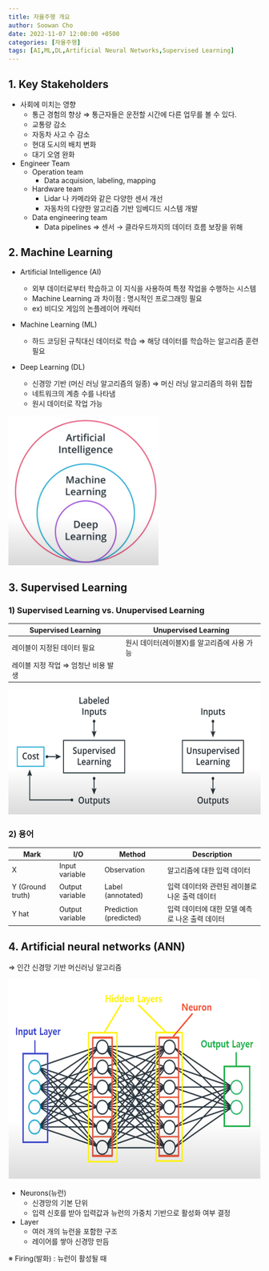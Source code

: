 ```yaml
---
title: 자율주행 개요
author: Soowan Cho
date: 2022-11-07 12:00:00 +0500
categories: [자율주행]
tags: [AI,ML,DL,Artificial Neural Networks,Supervised Learning]
---
```


## **1. Key Stakeholders**

- 사회에 미치는 영향
    - 통근 경험의 향상 ⇒ 통근자들은 운전할 시간에 다른 업무를 볼 수 있다.
    - 교통량 감소
    - 자동차 사고 수 감소
    - 현대 도시의 배치 변화
    - 대기 오염 완화
- Engineer Team
    - Operation team
        - Data acquision, labeling, mapping
    - Hardware team
        - Lidar 나 카메라와 같은 다양한 센서 개선
        - 자동차의 다양한 알고리즘 기반 임베디드 시스템 개발
    - Data engineering team
        - Data pipelines ⇒ 센서 → 클라우드까지의 데이터 흐름 보장을 위해

## **2. Machine Learning**

- Artificial Intelligence (AI)
    - 외부 데이터로부터 학습하고 이 지식을 사용하여 특정 작업을 수행하는 시스템
    - Machine Learning 과 차이점 : 명시적인 프로그래밍 필요
    - ex) 비디오 게임의 논플레이어 캐릭터

- Machine Learning (ML)
    - 하드 코딩된 규칙대신 데이터로 학습 ⇒ 해당 데이터를 학습하는 알고리즘 훈련 필요
- Deep Learning (DL)
    - 신경망 기반 (머신 러닝 알고리즘의 일종) ⇒ 머신 러닝 알고리즘의 하위 집합
    - 네트워크의 계층 수를 나타냄
    - 원시 데이터로 작업 가능

<img src="/assets/img/Autonomous1/AI_ML_DL.png" width="300" height="300">


## **3. Supervised Learning**

### **1) Supervised Learning vs. Unupervised Learning**

| Supervised Learning                 | Unupervised Learning                        |
| ----------------------------------- | ------------------------------------------- |
| 레이블이 지정된 데이터 필요         | 원시 데이터(레이블X)를 알고리즘에 사용 가능 |
| 레이블 지정 작업 ⇒ 엄청난 비용 발생 |                                             |

<img src="/assets/img/Autonomous1/SupervisedLearning.png" width="570" height="250">

### **2) 용어**

|Mark|I/O|Method|Description|
| ---------------- | --------------- | ---------------------- | ----------------------------------------------- |
| X               | Input variable  | Observation            | 알고리즘에 대한 입력 데이터                     |
| Y (Ground truth)| Output variable | Label (annotated)      | 입력 데이터와 관련된 레이블로 나온 출력 데이터  |
| Y hat   | Output variable | Prediction (predicted) | 입력 데이터에 대한 모델 예측로 나온 출력 데이터 |

## **4. Artificial neural networks (ANN)**
⇒ 인간 신경망 기반 머신러닝 알고리즘

<img src="/assets/img/Autonomous1/ann.png" width="570" height="400">

- Neurons(뉴런)
    - 신경망의 기본 단위
    - 입력 신호를 받아 입력값과 뉴런의 가중치 기반으로 활성화 여부 결정
- Layer
    - 여러 개의 뉴런을 포함한 구조
    - 레이어를 쌓아 신경망 만듬

※ Firing(발화) : 뉴런이 활성될 때
